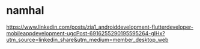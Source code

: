 # namhal
https://www.linkedin.com/posts/zia1_androiddevelopment-flutterdeveloper-mobileappdevelopment-ugcPost-6916255290195595264-gIHx?utm_source=linkedin_share&utm_medium=member_desktop_web
